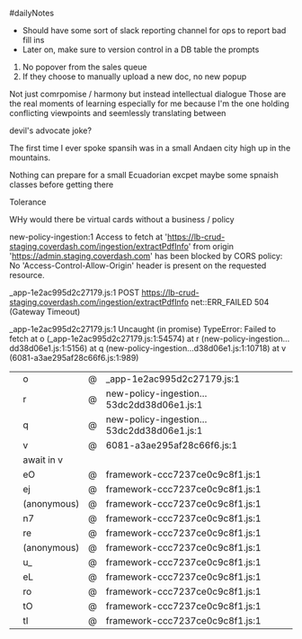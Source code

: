 #dailyNotes 
- Should have some sort of slack reporting channel for ops to report bad fill ins
- Later on, make sure to version control in a DB table the prompts

1. No popover from the sales queue
2. If they choose to manually upload a new doc, no new popup


Not just comrpomise / harmony but instead intellectual dialogue
Those are the real moments of learning especially for me because I'm the one holding conflicting viewpoints and seemlessly translating between 

devil's advocate joke?

The first time I ever spoke spansih was in a small Andaen city high up in the mountains.

Nothing can prepare for a small Ecuadorian excpet maybe some spnaish classes before getting there

Tolerance 

WHy would there be virtual cards without a business / policy



new-policy-ingestion:1 Access to fetch at 'https://lb-crud-staging.coverdash.com/ingestion/extractPdfInfo' from origin 'https://admin.staging.coverdash.com' has been blocked by CORS policy: No 'Access-Control-Allow-Origin' header is present on the requested resource.

_app-1e2ac995d2c27179.js:1 POST https://lb-crud-staging.coverdash.com/ingestion/extractPdfInfo net::ERR_FAILED 504 (Gateway Timeout)

_app-1e2ac995d2c27179.js:1 Uncaught (in promise) TypeError: Failed to fetch at o (_app-1e2ac995d2c27179.js:1:54574) at r (new-policy-ingestion…dd38d06e1.js:1:5156) at q (new-policy-ingestion…d38d06e1.js:1:10718) at v (6081-a3ae295af28c66f6.js:1:989)

|     |             |     |                                          |
| --- | ----------- | --- | ---------------------------------------- |
|     | o           | @   | _app-1e2ac995d2c27179.js:1               |
|     | r           | @   | new-policy-ingestion…53dc2dd38d06e1.js:1 |
|     | q           | @   | new-policy-ingestion…53dc2dd38d06e1.js:1 |
|     | v           | @   | 6081-a3ae295af28c66f6.js:1               |
|     | await in v  |     |                                          |
|     | eO          | @   | framework-ccc7237ce0c9c8f1.js:1          |
|     | ej          | @   | framework-ccc7237ce0c9c8f1.js:1          |
|     | (anonymous) | @   | framework-ccc7237ce0c9c8f1.js:1          |
|     | n7          | @   | framework-ccc7237ce0c9c8f1.js:1          |
|     | re          | @   | framework-ccc7237ce0c9c8f1.js:1          |
|     | (anonymous) | @   | framework-ccc7237ce0c9c8f1.js:1          |
|     | u_          | @   | framework-ccc7237ce0c9c8f1.js:1          |
|     | eL          | @   | framework-ccc7237ce0c9c8f1.js:1          |
|     | ro          | @   | framework-ccc7237ce0c9c8f1.js:1          |
|     | tO          | @   | framework-ccc7237ce0c9c8f1.js:1          |
|     | tI          | @   | framework-ccc7237ce0c9c8f1.js:1          |
